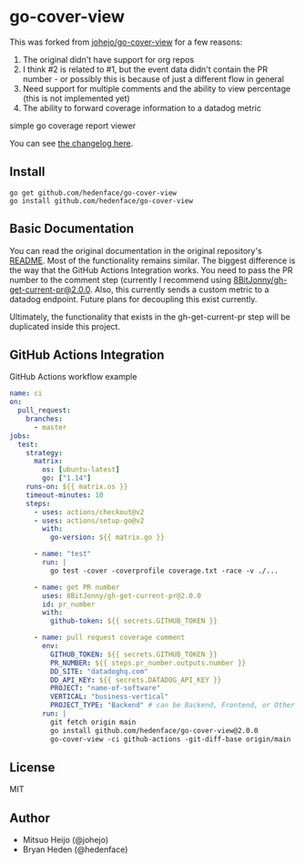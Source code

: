 # go-cover-view

This was forked from [johejo/go-cover-view](https://github.com/johejo/go-cover-view) for a few reasons:

1. The original didn't have support for org repos
2. I think #2 is related to #1, but the event data didn't contain the PR number - or possibly this is because of just a different flow in general
3. Need support for multiple comments and the ability to view percentage (this is not implemented yet)
4. The ability to forward coverage information to a datadog metric

simple go coverage report viewer

You can see [the changelog here](https://github.com/hedenface/go-cover-view/blob/master/CHANGELOG.md).

## Install

```
go get github.com/hedenface/go-cover-view
go install github.com/hedenface/go-cover-view
```

## Basic Documentation

You can read the original documentation in the original repository's [README](https://github.com/johejo/go-cover-view/blob/master/README.md). Most of the functionality remains similar. The biggest difference is the way that the GitHub Actions Integration works. You need to pass the PR number to the comment step (currently I recommend using [8BitJonny/gh-get-current-pr@2.0.0](https://github.com/8BitJonny/gh-get-current-pr). Also, this currently sends a custom metric to a datadog endpoint. Future plans for decoupling this exist currently.

Ultimately, the functionality that exists in the gh-get-current-pr step will be duplicated inside this project.

## GitHub Actions Integration

GitHub Actions workflow example

```yaml
name: ci
on:
  pull_request:
    branches:
      - master
jobs:
  test:
    strategy:
      matrix:
        os: [ubuntu-latest]
        go: ["1.14"]
    runs-on: ${{ matrix.os }}
    timeout-minutes: 10
    steps:
      - uses: actions/checkout@v2
      - uses: actions/setup-go@v2
        with:
          go-version: ${{ matrix.go }}

      - name: "test"
        run: |
          go test -cover -coverprofile coverage.txt -race -v ./...

      - name: get PR number
        uses: 8BitJonny/gh-get-current-pr@2.0.0
        id: pr_number
        with:
          github-token: ${{ secrets.GITHUB_TOKEN }}

      - name: pull request coverage comment
        env:
          GITHUB_TOKEN: ${{ secrets.GITHUB_TOKEN }}
          PR_NUMBER: ${{ steps.pr_number.outputs.number }}
          DD_SITE: "datadoghq.com"
          DD_API_KEY: ${{ secrets.DATADOG_API_KEY }}
          PROJECT: "name-of-software"
          VERTICAL: "business-vertical"
          PROJECT_TYPE: "Backend" # can be Backend, Frontend, or Other
        run: |
          git fetch origin main
          go install github.com/hedenface/go-cover-view@2.0.0
          go-cover-view -ci github-actions -git-diff-base origin/main
```

## License

MIT

## Author

* Mitsuo Heijo (@johejo)
* Bryan Heden (@hedenface)
